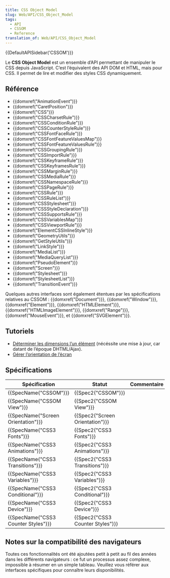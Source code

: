 ```yaml
---
title: CSS Object Model
slug: Web/API/CSS_Object_Model
tags:
  - API
  - CSSOM
  - Reference
translation_of: Web/API/CSS_Object_Model
---
```

{{DefaultAPISidebar('CSSOM')}}

Le **CSS Object Model** est un ensemble d’API permettant de manipuler le CSS depuis JavaScript. C’est l’équivalent des API DOM et HTML, mais pour CSS. Il permet de lire et modifier des styles CSS dynamiquement.

## Référence

- {{domxref("AnimationEvent")}}
- {{domxref("CaretPosition")}}
- {{domxref("CSS")}}
- {{domxref("CSSCharsetRule")}}
- {{domxref("CSSConditionRule")}}
- {{domxref("CSSCounterStyleRule")}}
- {{domxref("CSSFontFaceRule")}}
- {{domxref("CSSFontFeatureValuesMap")}}
- {{domxref("CSSFontFeatureValuesRule")}}
- {{domxref("CSSGroupingRule")}}
- {{domxref("CSSImportRule")}}
- {{domxref("CSSKeyframeRule")}}
- {{domxref("CSSKeyframesRule")}}
- {{domxref("CSSMarginRule")}}
- {{domxref("CSSMediaRule")}}
- {{domxref("CSSNamespaceRule")}}
- {{domxref("CSSPageRule")}}
- {{domxref("CSSRule")}}
- {{domxref("CSSRuleList")}}
- {{domxref("CSSStylesheet")}}
- {{domxref("CSSStyleDeclaration")}}
- {{domxref("CSSSupportsRule")}}
- {{domxref("CSSVariablesMap")}}
- {{domxref("CSSViewportRule")}}
- {{domxref("ElementCSSInlineStyle")}}
- {{domxref("GeometryUtils")}}
- {{domxref("GetStyleUtils")}}
- {{domxref("LinkStyle")}}
- {{domxref("MediaList")}}
- {{domxref("MediaQueryList")}}
- {{domxref("PseudoElement")}}
- {{domxref("Screen")}}
- {{domxref("Stylesheet")}}
- {{domxref("StylesheetList")}}
- {{domxref("TransitionEvent")}}

Quelques autres interfaces sont également étentues par les spécifications relatives au CSSOM&nbsp;: {{domxref("Document")}}, {{domxref("Window")}}, {{domxref("Element")}}, {{domxref("HTMLElement")}}, {{domxref("HTMLImageElement")}}, {{domxref("Range")}}, {{domxref("MouseEvent")}}, et {{domxref("SVGElement")}}.

## Tutoriels

- [Déterminer les dimensions l’un élément](/fr/docs/Web/API/CSS_Object_Model/Determining_the_dimensions_of_elements) (nécéssite une mise à jour, car datant de l’époque DHTML/Ajax).
- [Gérer l’orientation de l’écran](/fr/docs/Web/API/CSS_Object_Model/Managing_screen_orientation)

## Spécifications

| Spécification                                    | Statut                                       | Commentaire |
| ------------------------------------------------ | -------------------------------------------- | ----------- |
| {{SpecName("CSSOM")}}                     | {{Spec2("CSSOM")}}                     |             |
| {{SpecName("CSSOM View")}}             | {{Spec2("CSSOM View")}}             |             |
| {{SpecName("Screen Orientation")}}     | {{Spec2("Screen Orientation")}}     |             |
| {{SpecName("CSS3 Fonts")}}             | {{Spec2("CSS3 Fonts")}}             |             |
| {{SpecName("CSS3 Animations")}}         | {{Spec2("CSS3 Animations")}}         |             |
| {{SpecName("CSS3 Transitions")}}     | {{Spec2("CSS3 Transitions")}}     |             |
| {{SpecName("CSS3 Variables")}}         | {{Spec2("CSS3 Variables")}}         |             |
| {{SpecName("CSS3 Conditional")}}     | {{Spec2("CSS3 Conditional")}}     |             |
| {{SpecName("CSS3 Device")}}             | {{Spec2("CSS3 Device")}}             |             |
| {{SpecName("CSS3 Counter Styles")}} | {{Spec2("CSS3 Counter Styles")}} |             |

## Notes sur la compatibilité des navigateurs

Toutes ces fonctionnalités ont été ajoutées petit à petit au fil des années dans les différents navigateurs&nbsp;: ce fut un processus assez complexe, impossible à résumer en un simple tableau. Veuillez vous référer aux interfaces spécifiques pour connaître leurs disponibilités.
